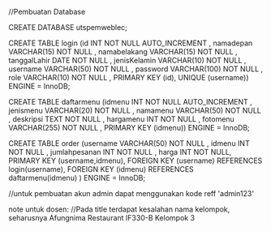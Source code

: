 //Pembuatan Database

CREATE DATABASE utspemweblec;

CREATE TABLE login (id INT NOT NULL AUTO_INCREMENT , namadepan VARCHAR(15) NOT NULL , namabelakang VARCHAR(15) NOT NULL , tanggalLahir DATE NOT NULL , jenisKelamin VARCHAR(10) NOT NULL , username VARCHAR(50) NOT NULL , password VARCHAR(100) NOT NULL , role VARCHAR(10) NOT NULL , PRIMARY KEY (id), UNIQUE (username)) ENGINE = InnoDB;

CREATE TABLE daftarmenu (idmenu INT NOT NULL AUTO_INCREMENT , jenismenu VARCHAR(20) NOT NULL , namamenu VARCHAR(50) NOT NULL , deskripsi TEXT NOT NULL , hargamenu INT NOT NULL , fotomenu VARCHAR(255) NOT NULL , PRIMARY KEY (idmenu)) ENGINE = InnoDB;

CREATE TABLE order (username VARCHAR(50) NOT NULL , idmenu INT NOT NULL , jumlahpesanan INT NOT NULL , harga INT NOT NULL, PRIMARY KEY (username,idmenu), FOREIGN KEY (username) REFERENCES login(username), FOREIGN KEY (idmenu) REFERENCES daftarmenu(idmenu) ) ENGINE = InnoDB;

//untuk pembuatan akun admin dapat menggunakan kode reff 'admin123'

note untuk dosen: //Pada title terdapat kesalahan nama kelompok, seharusnya Afungnima Restaurant IF330-B Kelompok 3
